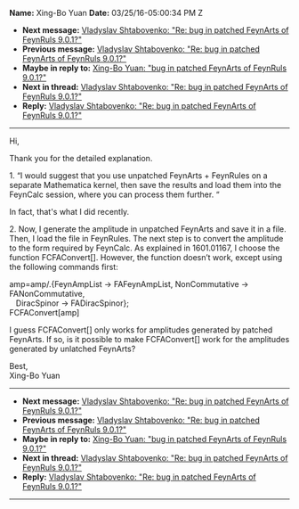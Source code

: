 **Name:** Xing-Bo Yuan
**Date:** 03/25/16-05:00:34 PM Z

  - **Next message:** [Vladyslav Shtabovenko: "Re: bug in patched
    FeynArts of FeynRuls 9.0.1?"](1037.html)
  - **Previous message:** [Vladyslav Shtabovenko: "Re: bug in patched
    FeynArts of FeynRuls 9.0.1?"](1035.html)
  - **Maybe in reply to:** [Xing-Bo Yuan: "bug in patched FeynArts of
    FeynRuls 9.0.1?"](1034.html)
  - **Next in thread:** [Vladyslav Shtabovenko: "Re: bug in patched
    FeynArts of FeynRuls 9.0.1?"](1037.html)
  - **Reply:** [Vladyslav Shtabovenko: "Re: bug in patched FeynArts of
    FeynRuls 9.0.1?"](1037.html)

-----

Hi,  

Thank you for the detailed explanation.  

1\. “I would suggest that you use unpatched FeynArts + FeynRules on a
separate Mathematica kernel, then save the results and load them into
the FeynCalc session, where you can process them further. “  

In fact, that's what I did recently.  

2\. Now, I generate the amplitude in unpatched FeynArts and save it in a
file. Then, I load the file in FeynRules. The next step is to convert
the amplitude to the form required by FeynCalc. As explained in
1601.01167, I choose the function FCFAConvert[]. However, the
function doesn’t work, except using the following commands first:  

amp=amp/.{FeynAmpList -\> FAFeynAmpList, NonCommutative -\>
FANonCommutative,  
   DiracSpinor -\> FADiracSpinor};  
FCFAConvert[amp]  

I guess FCFAConvert[] only works for amplitudes generated by
patched FeynArts. If so, is it possible to make FCFAConvert[]
work for the amplitudes generated by unlatched FeynArts?  

Best,  
Xing-Bo Yuan  

-----

  - **Next message:** [Vladyslav Shtabovenko: "Re: bug in patched
    FeynArts of FeynRuls 9.0.1?"](1037.html)
  - **Previous message:** [Vladyslav Shtabovenko: "Re: bug in patched
    FeynArts of FeynRuls 9.0.1?"](1035.html)
  - **Maybe in reply to:** [Xing-Bo Yuan: "bug in patched FeynArts of
    FeynRuls 9.0.1?"](1034.html)
  - **Next in thread:** [Vladyslav Shtabovenko: "Re: bug in patched
    FeynArts of FeynRuls 9.0.1?"](1037.html)
  - **Reply:** [Vladyslav Shtabovenko: "Re: bug in patched FeynArts of
    FeynRuls 9.0.1?"](1037.html)

-----

